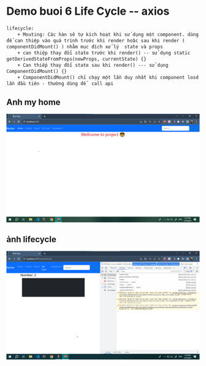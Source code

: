# Demo buoi 6 Life Cycle -- axios
    lifecycle: 
        + Mouting: Các hàn sẽ tự kích hoạt khi sử dụng một component. dùng để can thiệp vào quá trình trước khi render hoặc sau khi render ( componentDidMount() ) nhằm mục đích xử lý  state và props
        + can thiệp thay đổi state trước khi render() -- sử dụng static getDerivedStateFromProps(newProps, currentState) {}
        + Can thiếp thay đổi state sau khi render() --- sử dụng ComponentDidMount() {}
        + ComponentDidMount() chỉ chạy một lần duy nhất khi component losd lần đầu tiên - thường dùng để  call api

## Anh my home
![...](./images/img_home.png)

## ảnh lifecycle
![...](./images/img_lifecycle.png)